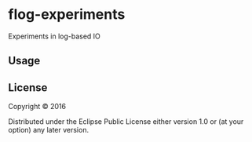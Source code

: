 # flog-experiments

Experiments in log-based IO

## Usage


## License

Copyright © 2016

Distributed under the Eclipse Public License either version 1.0 or (at
your option) any later version.
